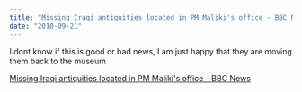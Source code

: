 ```yaml
---
title: "Missing Iraqi antiquities located in PM Maliki's office - BBC News"
date: "2010-09-21"
---
```


I dont know if this is good or bad news, I am just happy that they are moving them back to the museum  

  
[Missing Iraqi antiquities located in PM Maliki's office - BBC News](https://www.bbc.co.uk/news/world-middle-east-11372473)
